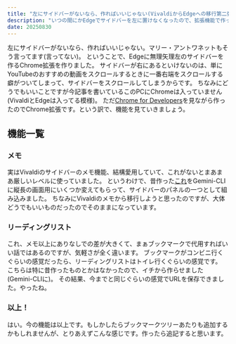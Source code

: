 ```yaml
---
title: "左にサイドバーがないなら、作ればいいじゃない(VivaldiからEdgeへの移行第二弾)"
description: "いつの間にかEdgeでサイドバーを左に置けなくなったので、拡張機能で作ってやった記事です。"
date: 20250830
---
```

左にサイドバーがないなら、作ればいいじゃない。マリー・アントワネットもそう言ってます(言ってない)。
ということで、Edgeに無理矢理左のサイドバーを作るChrome拡張を作りました。
サイドバーが右にあるといけないのは、単にYouTubeのおすすめの動画をスクロールするときに一番右端をスクロールする癖がついてしまって、サイドバーをスクロールしてしまうからです。
ちなみにどうでもいいことですが今記事を書いているこのPCにChromeは入っていません(VivaldiとEdgeは入ってる模様)。
ただ[Chrome for Developers](https://developer.chrome.com/docs/extensions/develop?hl=ja)を見ながら作ったのでChrome拡張です。という訳で、機能を見ていきましょう。
## 機能一覧
### メモ
実はVivaldiのサイドバーのメモ機能、結構愛用していて、これがないとまあまあ厳しいレベルに使っていました。
というわけで、昔作った[これ](https://shizukani-cp.github.io/htmlapps/memo/)をGemini-CLIに縦長の画面用にいくつか変えてもらって、サイドバーのパネルの一つとして組み込みました。
ちなみにVivaldiのメモから移行しようと思ったのですが、大体どうでもいいものだったのでそのままになっています。
### リーディングリスト
これ、メモ以上にありなしでの差が大きくて、まぁブックマークで代用すればいい話ではあるのですが、気軽さが全く違います。
ブックマークがコンビニ行くぐらいの感覚だったら、リーディングリストはトイレ行くぐらいの感覚です。
こちらは特に昔作ったものとかはなかったので、イチから作らせました(Gemini-CLIに)。
その結果、今までと同じぐらいの感覚でURLを保存できました。やったね。
### 以上！
はい。今の機能は以上です。もしかしたらブックマークツリーあたりも追加するかもしれませんが、とりあえずこんな感じです。作ったら追記すると思います。
